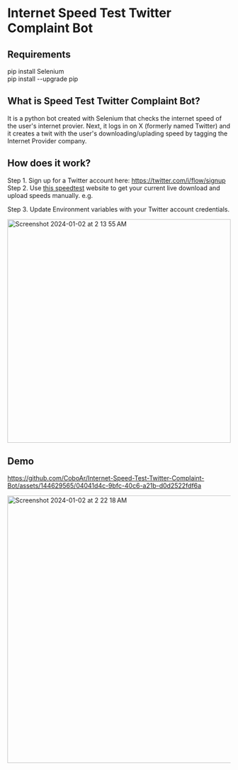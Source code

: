 # Internet Speed Test Twitter Complaint Bot

## Requirements
pip install Selenium       
pip install --upgrade pip

## What is Speed Test Twitter Complaint Bot?   
It is a python bot created with Selenium that checks the internet speed of the user's internet provier. Next, it logs in on X (formerly named Twitter) and it creates a twit with the user's downloading/uplading speed by tagging the Internet Provider company.   

## How does it work?

Step 1. Sign up for a Twitter account here: https://twitter.com/i/flow/signup   
Step 2. Use [this speedtest](https://www.speedtest.net/) website to get your current live download and upload speeds manually. e.g.     

Step 3. Update Environment variables with your Twitter account credentials.    

<img width="504" alt="Screenshot 2024-01-02 at 2 13 55 AM" src="https://github.com/CoboAr/Internet-Speed-Test-Twitter-Complaint-Bot/assets/144629565/00106ae0-8260-45d8-863d-2b709113e8e1">

## Demo

https://github.com/CoboAr/Internet-Speed-Test-Twitter-Complaint-Bot/assets/144629565/04041d4c-9bfc-40c6-a21b-d0d2522fdf6a   

<img width="603" alt="Screenshot 2024-01-02 at 2 22 18 AM" src="https://github.com/CoboAr/Internet-Speed-Test-Twitter-Complaint-Bot/assets/144629565/8db71504-d910-4ec8-8db1-485605b82253">

